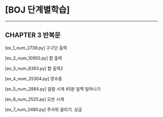 # [BOJ 단계별학습]

---

## CHAPTER 3 반복문

[ex_1_num_2739.py] 구구단 출력 

[ex_2_num_10950.py] 합 출력 

[ex_3_num_8393.py] 합 출력2

[ex_4_num_25304.py] 영수증

[ex_5_num_2884.py] 알람 시계 45분 일찍 일어나기

[ex_6_num_2525.py] 오븐 시계

[ex_7_num_2480.py] 주사위 굴리기. 상금
